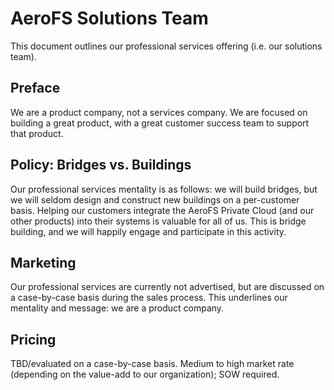 # AeroFS Solutions Team

This document outlines our professional services offering (i.e. our solutions
team).

## Preface

We are a product company, not a services company. We are focused on building a
great product, with a great customer success team to support that product.

## Policy: Bridges vs. Buildings

Our professional services mentality is as follows: we will build bridges, but
we will seldom design and construct new buildings on a per-customer basis.
Helping our customers integrate the AeroFS Private Cloud (and our other
products) into their systems is valuable for all of us. This is bridge
building, and we will happily engage and participate in this activity.

## Marketing

Our professional services are currently not advertised, but are discussed on a
case-by-case basis during the sales process. This underlines our mentality and
message: we are a product company.

## Pricing

TBD/evaluated on a case-by-case basis. Medium to high market rate (depending
on the value-add to our organization); SOW required.
